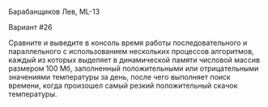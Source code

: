 Барабанщиков Лев, ML-13

Вариант #26

Сравните и выведите в консоль время работы последовательного и параллельного с использованием нескольких процессов алгоритмов, каждый из которых выделяет в динамической памяти числовой массив размером 100 Мб, заполненный положительными или отрицательными значениями температуры за день, после чего выполняет поиск времени, когда произошел самый резкий положительный скачок температуры.
